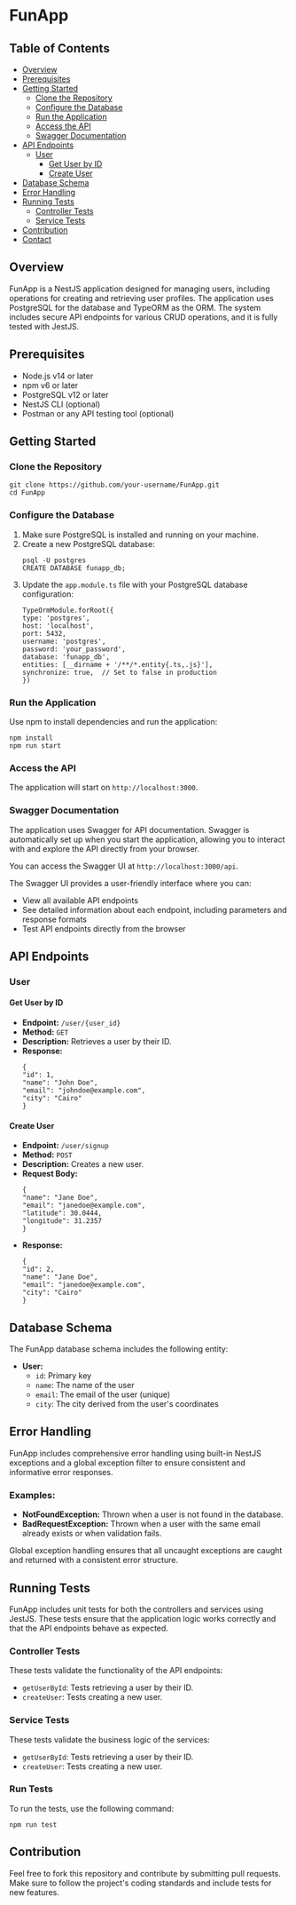 
<h1>FunApp</h1>

<div class="toc">
  <h2>Table of Contents</h2>
  <ul>
      <li><a href="#overview">Overview</a></li>
      <li><a href="#prerequisites">Prerequisites</a></li>
      <li><a href="#getting-started">Getting Started</a>
          <ul>
              <li><a href="#clone-the-repository">Clone the Repository</a></li>
              <li><a href="#configure-the-database">Configure the Database</a></li>
              <li><a href="#run-the-application">Run the Application</a></li>
              <li><a href="#access-the-api">Access the API</a></li>
              <li><a href="#swagger-documentation">Swagger Documentation</a></li>
          </ul>
      </li>
      <li><a href="#api-endpoints">API Endpoints</a>
          <ul>
              <li><a href="#user">User</a>
                  <ul>
                      <li><a href="#get-user-by-id">Get User by ID</a></li>
                      <li><a href="#create-user">Create User</a></li>
                  </ul>
              </li>
          </ul>
      </li>
      <li><a href="#database-schema">Database Schema</a></li>
      <li><a href="#error-handling">Error Handling</a></li>
      <li><a href="#running-tests">Running Tests</a>
          <ul>
              <li><a href="#controller-tests">Controller Tests</a></li>
              <li><a href="#service-tests">Service Tests</a></li>
          </ul>
      </li>
      <li><a href="#contribution">Contribution</a></li>
      <li><a href="#contact">Contact</a></li>
  </ul>
</div>

<h2 id="overview">Overview</h2>
<p>FunApp is a NestJS application designed for managing users, including operations for creating and retrieving user profiles. The application uses PostgreSQL for the database and TypeORM as the ORM. The system includes secure API endpoints for various CRUD operations, and it is fully tested with JestJS.</p>

<h2 id="prerequisites">Prerequisites</h2>
<ul>
  <li>Node.js v14 or later</li>
  <li>npm v6 or later</li>
  <li>PostgreSQL v12 or later</li>
  <li>NestJS CLI (optional)</li>
  <li>Postman or any API testing tool (optional)</li>
</ul>

<h2 id="getting-started">Getting Started</h2>

<h3 id="clone-the-repository">Clone the Repository</h3>
<pre><code>git clone https://github.com/your-username/FunApp.git
cd FunApp</code></pre>

<h3 id="configure-the-database">Configure the Database</h3>
<ol>
  <li>Make sure PostgreSQL is installed and running on your machine.</li>
  <li>Create a new PostgreSQL database:</li>
  <pre><code>psql -U postgres
CREATE DATABASE funapp_db;</code></pre>
  <li>Update the <code>app.module.ts</code> file with your PostgreSQL database configuration:</li>
  <pre><code>TypeOrmModule.forRoot({
type: 'postgres',
host: 'localhost',
port: 5432,
username: 'postgres',
password: 'your_password',
database: 'funapp_db',
entities: [__dirname + '/**/*.entity{.ts,.js}'],
synchronize: true,  // Set to false in production
})</code></pre>
</ol>

<h3 id="run-the-application">Run the Application</h3>
<p>Use npm to install dependencies and run the application:</p>
<pre><code>npm install
npm run start</code></pre>

<h3 id="access-the-api">Access the API</h3>
<p>The application will start on <code>http://localhost:3000</code>.</p>

<h3 id="swagger-documentation">Swagger Documentation</h3>
<p>The application uses Swagger for API documentation. Swagger is automatically set up when you start the application, allowing you to interact with and explore the API directly from your browser.</p>
<p>You can access the Swagger UI at <code>http://localhost:3000/api</code>.</p>
<p>The Swagger UI provides a user-friendly interface where you can:</p>
<ul>
  <li>View all available API endpoints</li>
  <li>See detailed information about each endpoint, including parameters and response formats</li>
  <li>Test API endpoints directly from the browser</li>
</ul>

<h2 id="api-endpoints">API Endpoints</h2>

<h3 id="user">User</h3>

<h4 id="get-user-by-id">Get User by ID</h4>
<ul>
  <li><strong>Endpoint:</strong> <code>/user/{user_id}</code></li>
  <li><strong>Method:</strong> <code>GET</code></li>
  <li><strong>Description:</strong> Retrieves a user by their ID.</li>
  <li><strong>Response:</strong></li>
  <pre><code>{
"id": 1,
"name": "John Doe",
"email": "johndoe@example.com",
"city": "Cairo"
}</code></pre>
</ul>

<h4 id="create-user">Create User</h4>
<ul>
  <li><strong>Endpoint:</strong> <code>/user/signup</code></li>
  <li><strong>Method:</strong> <code>POST</code></li>
  <li><strong>Description:</strong> Creates a new user.</li>
  <li><strong>Request Body:</strong></li>
  <pre><code>{
"name": "Jane Doe",
"email": "janedoe@example.com",
"latitude": 30.0444,
"longitude": 31.2357
}</code></pre>
  <li><strong>Response:</strong></li>
  <pre><code>{
"id": 2,
"name": "Jane Doe",
"email": "janedoe@example.com",
"city": "Cairo"
}</code></pre>
</ul>

<h2 id="database-schema">Database Schema</h2>
<p>The FunApp database schema includes the following entity:</p>
<ul>
  <li><strong>User:</strong>
      <ul>
          <li><code>id</code>: Primary key</li>
          <li><code>name</code>: The name of the user</li>
          <li><code>email</code>: The email of the user (unique)</li>
          <li><code>city</code>: The city derived from the user's coordinates</li>
      </ul>
  </li>
</ul>

<h2 id="error-handling">Error Handling</h2>
<p>FunApp includes comprehensive error handling using built-in NestJS exceptions and a global exception filter to ensure consistent and informative error responses.</p>

<h3>Examples:</h3>
<ul>
  <li><strong>NotFoundException:</strong> Thrown when a user is not found in the database.</li>
  <li><strong>BadRequestException:</strong> Thrown when a user with the same email already exists or when validation fails.</li>
</ul>
<p>Global exception handling ensures that all uncaught exceptions are caught and returned with a consistent error structure.</p>

<h2 id="running-tests">Running Tests</h2>
<p>FunApp includes unit tests for both the controllers and services using JestJS. These tests ensure that the application logic works correctly and that the API endpoints behave as expected.</p>

<h3 id="controller-tests">Controller Tests</h3>
<p>These tests validate the functionality of the API endpoints:</p>
<ul>
  <li><code>getUserById</code>: Tests retrieving a user by their ID.</li>
  <li><code>createUser</code>: Tests creating a new user.</li>
</ul>

<h3 id="service-tests">Service Tests</h3>
<p>These tests validate the business logic of the services:</p>
<ul>
  <li><code>getUserById</code>: Tests retrieving a user by their ID.</li>
  <li><code>createUser</code>: Tests creating a new user.</li>
</ul>

<h3>Run Tests</h3>
<p>To run the tests, use the following command:</p>
<pre><code>npm run test</code></pre>

<h2 id="contribution">Contribution</h2>
<p>Feel free to fork this repository and contribute by submitting pull requests. Make sure to follow the project's coding standards and include tests for new features.</p>


